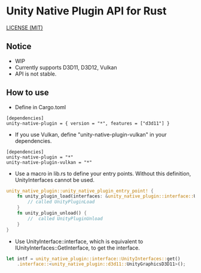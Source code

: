 Unity Native Plugin API for Rust
=====

[LICENSE (MIT)](LICENSE)

## Notice

* WIP
* Currently supports D3D11, D3D12, Vulkan
* API is not stable.

## How to use

* Define in Cargo.toml
```cargo
[dependencies]
unity-native-plugin = { version = "*", features = ["d3d11"] }
```
* If you use Vulkan, define "unity-native-plugin-vulkan" in your dependencies.
```cargo
[dependencies]
unity-native-plugin = "*"
unity-native-plugin-vulkan = "*"
```
    
* Use a macro in lib.rs to define your entry points. Without this definition, UnityInterfaces cannot be used.
```rust
unity_native_plugin::unity_native_plugin_entry_point! {
    fn unity_plugin_load(interfaces: &unity_native_plugin::interface::UnityInterfaces) {
        // called UnityPluginLoad
    }
    fn unity_plugin_unload() {
        //  called UnityPluginUnload
    }
}
```
* Use UnityInterface::interface, which is equivalent to IUnityInterfaces::GetInterface, to get the interface.
```rust
let intf = unity_native_plugin::interface::UnityInterfaces::get()
    .interface::<unity_native_plugin::d3d11::UnityGraphicsD3D11>();
```
